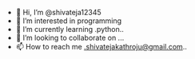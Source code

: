 - 👋 Hi, I’m @shivateja12345
- 👀 I’m interested in programming
- 🌱 I’m currently learning .python..
- 💞️ I’m looking to collaborate on ...
- 📫 How to reach me .shivatejakathroju@gmail.com..

<!---
shivateja12345/shivateja12345 is a ✨ special ✨ repository because its `README.md` (this file) appears on your GitHub profile.
You can click the Preview link to take a look at your changes.
--->
